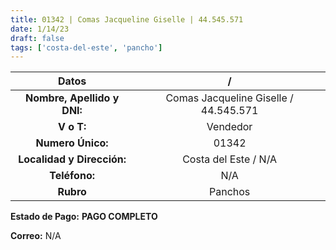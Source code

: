 ```yaml
---
title: 01342 | Comas Jacqueline Giselle | 44.545.571
date: 1/14/23
draft: false
tags: ['costa-del-este', 'pancho']
---
```


|          **Datos**          |                   /                   |
|:---------------------------:|:-------------------------------------:|
| **Nombre, Apellido y DNI:** | Comas Jacqueline Giselle / 44.545.571 |
|          **V o T:**         |                Vendedor               |
|      **Numero Único:**      |                 01342                 |
|  **Localidad y Dirección:** |          Costa del Este / N/A         |
|        **Teléfono:**        |                  N/A                  |
|          **Rubro**          |                Panchos                |

**Estado de Pago:** **PAGO COMPLETO**

**Correo:** N/A
